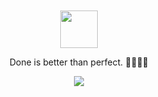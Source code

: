 <div align="center">
  <br>
  <br>
  <a href="https://www.chengxiaobai.com/?from=github-profile-readme">
    <img width="60" height="60" src="https://avatars1.githubusercontent.com/u/13347471?s=460&u=986e542d7d386ca418213ad9d1546d1cec9e07ac&v=4" />
  </a>
  <p>Done is better than perfect. 🤜🏻🤛🏻</p>
  <p>
    <a href="https://github.com/mrgeneralgoo">
      <img src="https://github-readme-stats.vercel.app/api?username=mrgeneralgoo&show_icons=true&theme=dark&count_private=true" />
    </a>
  </p>
  <br>
  <br>
</div>
